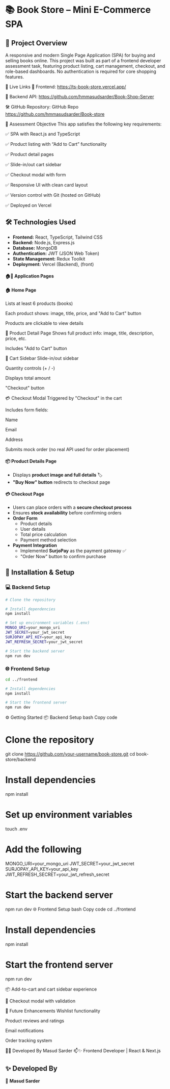 #  📚 Book Store – Mini E-Commerce SPA

## 📌 Project Overview
A responsive and modern Single Page Application (SPA) for buying and selling books online. This project was built as part of a frontend developer assessment task, featuring product listing, cart management, checkout, and role-based dashboards. No authentication is required for core shopping features.

🔗 Live Links
🚀 Frontend: https://ts-book-store.vercel.app/

🚀 Backend API: https://github.com/hmmasudsarder/Book-Shop-Server

🛠 GitHub Repository: GitHub Repo https://github.com/hmmasudsarder/Book-store


🧪 Assessment Objective
This app satisfies the following key requirements:

✅ SPA with React.js and TypeScript

✅ Product listing with “Add to Cart” functionality

✅ Product detail pages

✅ Slide-in/out cart sidebar

✅ Checkout modal with form

✅ Responsive UI with clean card layout

✅ Version control with Git (hosted on GitHub)

✅ Deployed on Vercel



## 🛠️ Technologies Used
- **Frontend:** React, TypeScript, Tailwind CSS
- **Backend:** Node.js, Express.js
- **Database:** MongoDB
- **Authentication:** JWT (JSON Web Token)
- **State Management:** Redux Toolkit
- **Deployment:** Vercel (Backend), (front)



#### 🏠📄 Application Pages
####  🏠 Home Page
Lists at least 6 products (books)

Each product shows: image, title, price, and "Add to Cart" button

Products are clickable to view details

📘 Product Detail Page
Shows full product info: image, title, description, price, etc.

Includes "Add to Cart" button

🛒 Cart Sidebar
Slide-in/out sidebar

Quantity controls (+ / -)

Displays total amount

"Checkout" button

💳 Checkout Modal
Triggered by "Checkout" in the cart

Includes form fields:

Name

Email

Address

Submits mock order (no real API used for order placement)


#### 📦 Product Details Page
- Displays **product image and full details** 🏷️
- **"Buy Now" button** redirects to checkout page



#### 💳 Checkout Page
- Users can place orders with a **secure checkout process**
- Ensures **stock availability** before confirming orders
- **Order Form**
  - Product details
  - User details
  - Total price calculation
  - Payment method selection
- **Payment Integration**
  - Implemented **SurjoPay** as the payment gateway ✅
  - "Order Now" button to confirm purchase




## 🚀 Installation & Setup
### 💻 Backend Setup
```sh
# Clone the repository

# Install dependencies
npm install

# Set up environment variables (.env)
MONGO_URI=your_mongo_uri
JWT_SECRET=your_jwt_secret
SURJOPAY_API_KEY=your_api_key
JWT_REFRESH_SECRET=your_jwt_secret

# Start the backend server
npm run dev
```

### 🌐 Frontend Setup
```sh
cd ../frontend

# Install dependencies
npm install

# Start the frontend server
npm run dev
```

⚙️ Getting Started
📦 Backend Setup
bash
Copy code
# Clone the repository
git clone https://github.com/your-username/book-store.git
cd book-store/backend

# Install dependencies
npm install

# Set up environment variables
touch .env
# Add the following
MONGO_URI=your_mongo_uri
JWT_SECRET=your_jwt_secret
SURJOPAY_API_KEY=your_api_key
JWT_REFRESH_SECRET=your_jwt_refresh_secret

# Start the backend server
npm run dev
🌐 Frontend Setup
bash
Copy code
cd ../frontend

# Install dependencies
npm install

# Start the frontend server
npm run dev

📦 Add-to-cart and cart sidebar experience

🧾 Checkout modal with validation




🎯 Future Enhancements
Wishlist functionality

Product reviews and ratings

Email notifications

Order tracking system

👨‍💻 Developed By
Masud Sarder
📫✨ Frontend Developer | React & Next.js

## ✨ Developed By
🚀 **Masud Sarder**  

